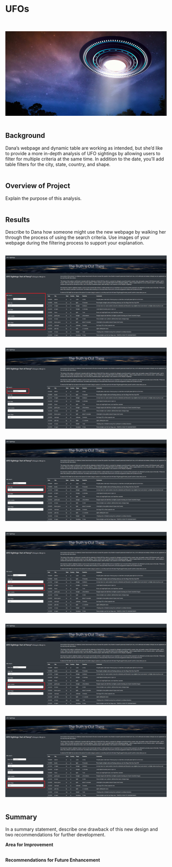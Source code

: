 # UFOs<br><br>

![UFO_cover_picture](UFO_cover_picture.png)<br><br>

## Background<br>
Dana’s webpage and dynamic table are working as intended, but she’d like to provide a more in-depth analysis of UFO sightings by allowing users to filter for multiple criteria at the same time. In addition to the date, you’ll add table filters for the city, state, country, and shape.<br><br>

## Overview of Project<br>
Explain the purpose of this analysis.<br><br>

## Results<br>
Describe to Dana how someone might use the new webpage by walking her through the process of using the search criteria. Use images of your webpage during the filtering process to support your explanation.<br><br>

![search_function](search_function.png)<br><br>

![search_function_date](search_function_date.png)<br><br>

![search_function_city](search_function_city.png)<br><br>

![search_function_state](search_function_state.png)<br><br>

![search_function_country](search_function_country.png)<br><br>

![search_function_shape](search_function_shape.png)<br><br>

## Summary<br>
In a summary statement, describe one drawback of this new design and two recommendations for further development.<br>

**Area for Improvement**<br><br>

**Recommendations for Future Enhancement**
